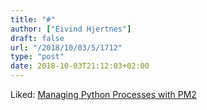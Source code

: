```yaml
---
title: "#"
author: ["Eivind Hjertnes"]
draft: false
url: "/2018/10/03/5/1712"
type: "post"
date: 2018-10-03T21:12:03+02:00
---
```


Liked:
[Managing
Python Processes with PM2](https://blog.pm2.io/managing-python-application-with-pm2/)
